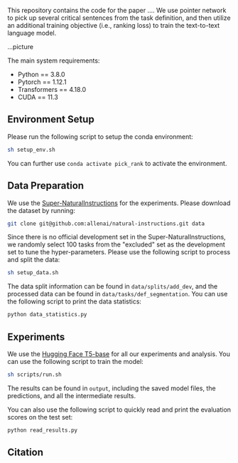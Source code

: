 This repository contains the code for the paper .... We use pointer network to pick up several critical sentences from the task definition, and then utilize an additional training objective (i.e., ranking loss) to train the text-to-text language model.

...picture

The main system requirements:
- Python == 3.8.0
- Pytorch == 1.12.1
- Transformers == 4.18.0
- CUDA == 11.3

## Environment Setup 

Please run the following script to setup the conda environment:

```bash
sh setup_env.sh
```

You can further use `conda activate pick_rank` to activate the environment. 

## Data Preparation

We use the [Super-NaturalInstructions](https://arxiv.org/abs/2204.07705) for the experiments. Please download the dataset by running:

```bash
git clone git@github.com:allenai/natural-instructions.git data
```

Since there is no official development set in the Super-NaturalInstructions, we randomly select 100 tasks from the "excluded" set as the development set to tune the hyper-parameters. Please use the following script to process and split the data:

```bash
sh setup_data.sh
```

The data split information can be found in `data/splits/add_dev`, and the processed data can be found in `data/tasks/def_segmentation`. You can use the following script to print the data statistics:

```bash
python data_statistics.py
```

## Experiments

We use the [Hugging Face T5-base](https://huggingface.co/t5-base) for all our experiments and analysis. You can use the following script to train the model:

```bash
sh scripts/run.sh
```

The results can be found in `output`, including the saved model files, the predictions, and all the intermediate results. 

You can also use the following script to quickly read and print the evaluation scores on the test set:

```bash
python read_results.py
```

<!-- It is worth noting that, we follow the previous work randomly selecting 100 instances from each training task, the model performances can be varied due to the randomness in the training instances. -->

## Citation
